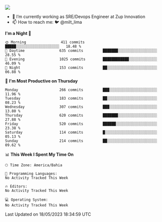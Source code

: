![](https://komarev.com/ghpvc/?username=miltlima&color=blue)
                 

- 🔭 I’m currently working as SRE/Devops Engineer at Zup Innovation
- 📫 How to reach me: 🐦 @milt_lima

<!--START_SECTION:waka-->
**I'm a Night 🦉** 

```text
🌞 Morning                411 commits         █████░░░░░░░░░░░░░░░░░░░░   18.48 % 
🌆 Daytime                635 commits         ███████░░░░░░░░░░░░░░░░░░   28.55 % 
🌃 Evening                1025 commits        ████████████░░░░░░░░░░░░░   46.09 % 
🌙 Night                  153 commits         ██░░░░░░░░░░░░░░░░░░░░░░░   06.88 % 
```
📅 **I'm Most Productive on Thursday** 

```text
Monday                   266 commits         ███░░░░░░░░░░░░░░░░░░░░░░   11.96 % 
Tuesday                  183 commits         ██░░░░░░░░░░░░░░░░░░░░░░░   08.23 % 
Wednesday                307 commits         ███░░░░░░░░░░░░░░░░░░░░░░   13.80 % 
Thursday                 620 commits         ███████░░░░░░░░░░░░░░░░░░   27.88 % 
Friday                   520 commits         ██████░░░░░░░░░░░░░░░░░░░   23.38 % 
Saturday                 114 commits         █░░░░░░░░░░░░░░░░░░░░░░░░   05.13 % 
Sunday                   214 commits         ██░░░░░░░░░░░░░░░░░░░░░░░   09.62 % 
```


📊 **This Week I Spent My Time On** 

```text
🕑︎ Time Zone: America/Bahia

💬 Programming Languages: 
No Activity Tracked This Week

🔥 Editors: 
No Activity Tracked This Week

💻 Operating System: 
No Activity Tracked This Week
```


 Last Updated on 18/05/2023 18:34:59 UTC
<!--END_SECTION:waka-->
